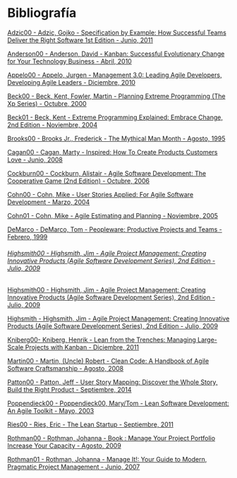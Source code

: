 # Bibliografía

<a name="Adzic00"></a>[Adzic00 - Adzic, Gojko - Specification by Example: How Successful Teams Deliver the Right Software 1st Edition - Junio, 2011](https://g.co/kgs/3ecUwn)

<a name="Anderson00"></a>[Anderson00 - Anderson, David - Kanban: Successful Evolutionary Change for Your Technology Business - Abril, 2010](https://www.amazon.com/Kanban-Successful-Evolutionary-Technology-Business/dp/0984521402)

<a name="Appelo00"></a>[Appelo00 - Appelo, Jurgen - Management 3.0: Leading Agile Developers, Developing Agile Leaders - Diciembre, 2010](https://g.co/kgs/iAXCQ9)

<a name="Beck00"></a>[Beck00 - Beck, Kent, Fowler, Martin - Planning Extreme Programming (The Xp Series) - Octubre, 2000](https://g.co/kgs/AZtpxD)

<a name="Beck01"></a>[Beck01 - Beck, Kent - Extreme Programming Explained: Embrace Change, 2nd Edition - Noviembre, 2004](https://g.co/kgs/KKdTyb)

<a name="Brooks00"></a>[Brooks00 - Brooks Jr., Frederick - The Mythical Man Month - Agosto, 1995](https://g.co/kgs/pU3KT4)

<a name="Cagan00"></a>[Cagan00 - Cagan, Marty - Inspired: How To Create Products Customers Love - Junio, 2008](https://www.amazon.com/Inspired-Create-Products-Customers-Love/dp/0981690408)

<a name="Cockburn00"></a>[Cockburn00 - Cockburn, Alistair - Agile Software Development: The Cooperative Game (2nd Edition) - Octubre, 2006](https://g.co/kgs/YnRFqf)

<a name="Cohn00"></a>[Cohn00 - Cohn, Mike - User Stories Applied: For Agile Software Development - Marzo, 2004](https://g.co/kgs/d4Rxzh)

<a name="Cohn01"></a>[Cohn01 - Cohn, Mike - Agile Estimating and Planning - Noviembre, 2005](https://g.co/kgs/iuMEez)

<a name="DeMarco00"></a>[DeMarco - DeMarco, Tom - Peopleware: Productive Projects and Teams - Febrero, 1999](https://g.co/kgs/s9jWfH)

###### [Highsmith00 - Highsmith, Jim - Agile Project Management: Creating Innovative Products (Agile Software Development Series), 2nd Edition - Julio, 2009](https://g.co/kgs/6fxQ7q)

<a name="Highsmith00"></a>[Highsmith00 - Highsmith, Jim - Agile Project Management: Creating Innovative Products (Agile Software Development Series), 2nd Edition - Julio, 2009](https://g.co/kgs/6fxQ7q)

<a name="Highsmith00"></a>[Highsmith - Highsmith, Jim - Agile Project Management: Creating Innovative Products (Agile Software Development Series), 2nd Edition - Julio, 2009](https://g.co/kgs/6fxQ7q)

<a name="Kniberg00"></a>[Kniberg00- Kniberg, Henrik - Lean from the Trenches: Managing Large-Scale Projects with Kanban - Diciembre, 2011](https://g.co/kgs/MKjSYM)

<a name="Martin00"></a>[Martin00 - Martin, (Uncle) Robert - Clean Code: A Handbook of Agile Software Craftsmanship - Agosto, 2008](https://g.co/kgs/CssXTo)

<a name="Patton00"></a>[Patton00 - Patton, Jeff - User Story Mapping: Discover the Whole Story, Build the Right Product - Septiembre, 2014](https://g.co/kgs/yS1yV4)

<a name="Poppendieck00"></a>[Poppendieck00 - Poppendieck00, Mary/Tom - Lean Software Development: An Agile Toolkit - Mayo, 2003](https://g.co/kgs/PYeKwZ)

<a name="Ries00"></a>[Ries00 - Ries, Eric - The Lean Startup - Septiembre, 2011](https://g.co/kgs/ahSBJe)

<a name="Rothman00"></a>[Rothman00 - Rothman, Johanna - Book : Manage Your Project Portfolio Increase Your Capacity - Agosto, 2009](https://g.co/kgs/veNieT)

<a name="Rothman01"></a>[Rothman01 - Rothman, Johanna - Manage It!: Your Guide to Modern, Pragmatic Project Management - Junio, 2007](<https://www.amazon.es/Manage-Modern-Pragmatic-Project-Management/dp/0978739248>)






